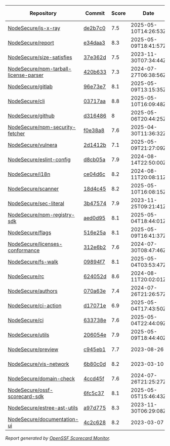 <!-- OPENSSF-SCORECARD-MONITOR:START -->

| Repository | Commit | Score | Date | Score Delta | Report | StepSecurity |
| -- | -- | -- | -- | -- | -- | -- |
| [NodeSecure/js-x-ray](https://github.com/NodeSecure/js-x-ray) | [de2b7c0](https://github.com/NodeSecure/js-x-ray/commit/de2b7c048a046e812e280a94d5a7025b12787fa6) | 7.5 | 2025-05-10T14:26:53Z | 0.2 / [Details](https://ossf.github.io/scorecard-visualizer/#/projects/github.com/NodeSecure/js-x-ray/compare/17fce46c1fc9a84eab9ee15d3316c1ee136964ba/de2b7c048a046e812e280a94d5a7025b12787fa6) | [View](https://ossf.github.io/scorecard-visualizer/#/projects/github.com/NodeSecure/js-x-ray/commit/de2b7c048a046e812e280a94d5a7025b12787fa6) | [Fix it](https://app.stepsecurity.io/securerepo?repo=NodeSecure/js-x-ray) |
| [NodeSecure/report](https://github.com/NodeSecure/report) | [e34daa3](https://github.com/NodeSecure/report/commit/e34daa3d18b8793c5d014041cb2e2fc248329721) | 8.3 | 2025-05-09T18:41:57Z | 0.4 / [Details](https://ossf.github.io/scorecard-visualizer/#/projects/github.com/NodeSecure/report/compare/c988aa83da7a5e7f02abe0324a35f341e975b9d2/e34daa3d18b8793c5d014041cb2e2fc248329721) | [View](https://ossf.github.io/scorecard-visualizer/#/projects/github.com/NodeSecure/report/commit/e34daa3d18b8793c5d014041cb2e2fc248329721) | [Fix it](https://app.stepsecurity.io/securerepo?repo=NodeSecure/report) |
| [NodeSecure/size-satisfies](https://github.com/NodeSecure/size-satisfies) | [37e362d](https://github.com/NodeSecure/size-satisfies/commit/37e362d756ea07662ee8052320a7d4ec1c097cad) | 7.5 | 2023-11-30T07:34:44Z | 0 / [Details](https://ossf.github.io/scorecard-visualizer/#/projects/github.com/NodeSecure/size-satisfies/compare/37e362d756ea07662ee8052320a7d4ec1c097cad/37e362d756ea07662ee8052320a7d4ec1c097cad) | [View](https://ossf.github.io/scorecard-visualizer/#/projects/github.com/NodeSecure/size-satisfies/commit/37e362d756ea07662ee8052320a7d4ec1c097cad) | [Fix it](https://app.stepsecurity.io/securerepo?repo=NodeSecure/size-satisfies) |
| [NodeSecure/npm-tarball-license-parser](https://github.com/NodeSecure/npm-tarball-license-parser) | [420b633](https://github.com/NodeSecure/npm-tarball-license-parser/commit/420b6331a6f3c07c5f20bb8f58d3394b88007c54) | 7.3 | 2024-07-27T06:38:56Z | 0 / [Details](https://ossf.github.io/scorecard-visualizer/#/projects/github.com/NodeSecure/npm-tarball-license-parser/compare/420b6331a6f3c07c5f20bb8f58d3394b88007c54/420b6331a6f3c07c5f20bb8f58d3394b88007c54) | [View](https://ossf.github.io/scorecard-visualizer/#/projects/github.com/NodeSecure/npm-tarball-license-parser/commit/420b6331a6f3c07c5f20bb8f58d3394b88007c54) | [Fix it](https://app.stepsecurity.io/securerepo?repo=NodeSecure/npm-tarball-license-parser) |
| [NodeSecure/gitlab](https://github.com/NodeSecure/gitlab) | [96e73e7](https://github.com/NodeSecure/gitlab/commit/96e73e766b4000599d1736c6c3b698c978dab714) | 8.1 | 2025-05-09T13:15:35Z | 0 / [Details](https://ossf.github.io/scorecard-visualizer/#/projects/github.com/NodeSecure/gitlab/compare/f38a1f666961b4fb8a65e4c8dc7493ac39d04ed9/96e73e766b4000599d1736c6c3b698c978dab714) | [View](https://ossf.github.io/scorecard-visualizer/#/projects/github.com/NodeSecure/gitlab/commit/96e73e766b4000599d1736c6c3b698c978dab714) | [Fix it](https://app.stepsecurity.io/securerepo?repo=NodeSecure/gitlab) |
| [NodeSecure/cli](https://github.com/NodeSecure/cli) | [03717aa](https://github.com/NodeSecure/cli/commit/03717aa16e51028722330a590cc22828df4caad1) | 8.8 | 2025-05-10T16:09:48Z | 0 / [Details](https://ossf.github.io/scorecard-visualizer/#/projects/github.com/NodeSecure/cli/compare/5f2f2b48893a05fff9b4185c9e5f15f315272fb3/03717aa16e51028722330a590cc22828df4caad1) | [View](https://ossf.github.io/scorecard-visualizer/#/projects/github.com/NodeSecure/cli/commit/03717aa16e51028722330a590cc22828df4caad1) | [Fix it](https://app.stepsecurity.io/securerepo?repo=NodeSecure/cli) |
| [NodeSecure/github](https://github.com/NodeSecure/github) | [d316486](https://github.com/NodeSecure/github/commit/d3164867784d9f32a4157948d3e37506a61323d3) | 8 | 2025-05-06T20:44:25Z | -0.1 / [Details](https://ossf.github.io/scorecard-visualizer/#/projects/github.com/NodeSecure/github/compare/6e886b667906107713976b7ec5f1a35173481760/d3164867784d9f32a4157948d3e37506a61323d3) | [View](https://ossf.github.io/scorecard-visualizer/#/projects/github.com/NodeSecure/github/commit/d3164867784d9f32a4157948d3e37506a61323d3) | [Fix it](https://app.stepsecurity.io/securerepo?repo=NodeSecure/github) |
| [NodeSecure/npm-security-fetcher](https://github.com/NodeSecure/npm-security-fetcher) | [f0e38a8](https://github.com/NodeSecure/npm-security-fetcher/commit/f0e38a8254a0c88fead68b9029901eccff0187cc) | 7.6 | 2025-04-30T11:36:32Z | 0 / [Details](https://ossf.github.io/scorecard-visualizer/#/projects/github.com/NodeSecure/npm-security-fetcher/compare/f0e38a8254a0c88fead68b9029901eccff0187cc/f0e38a8254a0c88fead68b9029901eccff0187cc) | [View](https://ossf.github.io/scorecard-visualizer/#/projects/github.com/NodeSecure/npm-security-fetcher/commit/f0e38a8254a0c88fead68b9029901eccff0187cc) | [Fix it](https://app.stepsecurity.io/securerepo?repo=NodeSecure/npm-security-fetcher) |
| [NodeSecure/vulnera](https://github.com/NodeSecure/vulnera) | [2d1412b](https://github.com/NodeSecure/vulnera/commit/2d1412b8d9ea4b5ad9c4ae5b491ff9850731d642) | 7.1 | 2025-05-09T21:27:09Z | -0.1 / [Details](https://ossf.github.io/scorecard-visualizer/#/projects/github.com/NodeSecure/vulnera/compare/70e153cbd0e344c162910e04a2bf82cb053fbf12/2d1412b8d9ea4b5ad9c4ae5b491ff9850731d642) | [View](https://ossf.github.io/scorecard-visualizer/#/projects/github.com/NodeSecure/vulnera/commit/2d1412b8d9ea4b5ad9c4ae5b491ff9850731d642) | [Fix it](https://app.stepsecurity.io/securerepo?repo=NodeSecure/vulnera) |
| [NodeSecure/eslint-config](https://github.com/NodeSecure/eslint-config) | [d8cb05a](https://github.com/NodeSecure/eslint-config/commit/d8cb05aad74fa6cdff4daa82aab30d1f1a196891) | 7.9 | 2024-08-14T22:50:00Z | 0 / [Details](https://ossf.github.io/scorecard-visualizer/#/projects/github.com/NodeSecure/eslint-config/compare/d8cb05aad74fa6cdff4daa82aab30d1f1a196891/d8cb05aad74fa6cdff4daa82aab30d1f1a196891) | [View](https://ossf.github.io/scorecard-visualizer/#/projects/github.com/NodeSecure/eslint-config/commit/d8cb05aad74fa6cdff4daa82aab30d1f1a196891) | [Fix it](https://app.stepsecurity.io/securerepo?repo=NodeSecure/eslint-config) |
| [NodeSecure/i18n](https://github.com/NodeSecure/i18n) | [ce04d6c](https://github.com/NodeSecure/i18n/commit/ce04d6cb61ef6cbec3be87a29323fa4d1ea81eb3) | 8.2 | 2024-08-11T20:08:11Z | 0 / [Details](https://ossf.github.io/scorecard-visualizer/#/projects/github.com/NodeSecure/i18n/compare/ce04d6cb61ef6cbec3be87a29323fa4d1ea81eb3/ce04d6cb61ef6cbec3be87a29323fa4d1ea81eb3) | [View](https://ossf.github.io/scorecard-visualizer/#/projects/github.com/NodeSecure/i18n/commit/ce04d6cb61ef6cbec3be87a29323fa4d1ea81eb3) | [Fix it](https://app.stepsecurity.io/securerepo?repo=NodeSecure/i18n) |
| [NodeSecure/scanner](https://github.com/NodeSecure/scanner) | [18d4c45](https://github.com/NodeSecure/scanner/commit/18d4c45f57bc03a2def18fdbdc8337572bfbf4ec) | 8.2 | 2025-05-10T16:08:15Z | -0.2 / [Details](https://ossf.github.io/scorecard-visualizer/#/projects/github.com/NodeSecure/scanner/compare/fd7f15a20f98ac86de615c9522718f6b8be488d1/18d4c45f57bc03a2def18fdbdc8337572bfbf4ec) | [View](https://ossf.github.io/scorecard-visualizer/#/projects/github.com/NodeSecure/scanner/commit/18d4c45f57bc03a2def18fdbdc8337572bfbf4ec) | [Fix it](https://app.stepsecurity.io/securerepo?repo=NodeSecure/scanner) |
| [NodeSecure/sec-literal](https://github.com/NodeSecure/sec-literal) | [3b47574](https://github.com/NodeSecure/sec-literal/commit/3b475747f5c3891946c40d9ad4e8096500e1a206) | 7.9 | 2023-11-25T09:21:41Z | 0 / [Details](https://ossf.github.io/scorecard-visualizer/#/projects/github.com/NodeSecure/sec-literal/compare/3b475747f5c3891946c40d9ad4e8096500e1a206/3b475747f5c3891946c40d9ad4e8096500e1a206) | [View](https://ossf.github.io/scorecard-visualizer/#/projects/github.com/NodeSecure/sec-literal/commit/3b475747f5c3891946c40d9ad4e8096500e1a206) | [Fix it](https://app.stepsecurity.io/securerepo?repo=NodeSecure/sec-literal) |
| [NodeSecure/npm-registry-sdk](https://github.com/NodeSecure/npm-registry-sdk) | [aed0d95](https://github.com/NodeSecure/npm-registry-sdk/commit/aed0d951ca482584fd5f6033c7aa80d3474781d9) | 8.1 | 2025-05-04T18:44:01Z | 0 / [Details](https://ossf.github.io/scorecard-visualizer/#/projects/github.com/NodeSecure/npm-registry-sdk/compare/7f681af3e7abe5cb2fc3eb9ca84bdfa249be3fb4/aed0d951ca482584fd5f6033c7aa80d3474781d9) | [View](https://ossf.github.io/scorecard-visualizer/#/projects/github.com/NodeSecure/npm-registry-sdk/commit/aed0d951ca482584fd5f6033c7aa80d3474781d9) | [Fix it](https://app.stepsecurity.io/securerepo?repo=NodeSecure/npm-registry-sdk) |
| [NodeSecure/flags](https://github.com/NodeSecure/flags) | [516e25a](https://github.com/NodeSecure/flags/commit/516e25a1246a5e7137fe6251c3d527921e37325c) | 8.1 | 2025-05-09T16:41:37Z | 0 / [Details](https://ossf.github.io/scorecard-visualizer/#/projects/github.com/NodeSecure/flags/compare/516e25a1246a5e7137fe6251c3d527921e37325c/516e25a1246a5e7137fe6251c3d527921e37325c) | [View](https://ossf.github.io/scorecard-visualizer/#/projects/github.com/NodeSecure/flags/commit/516e25a1246a5e7137fe6251c3d527921e37325c) | [Fix it](https://app.stepsecurity.io/securerepo?repo=NodeSecure/flags) |
| [NodeSecure/licenses-conformance](https://github.com/NodeSecure/licenses-conformance) | [312e6b2](https://github.com/NodeSecure/licenses-conformance/commit/312e6b29f729dda7ac6d16a056d0f5c4bc8c1361) | 7.6 | 2024-07-30T08:47:46Z | 0 / [Details](https://ossf.github.io/scorecard-visualizer/#/projects/github.com/NodeSecure/licenses-conformance/compare/3f14f46ea080f622525c6f685abdab3f3f164813/312e6b29f729dda7ac6d16a056d0f5c4bc8c1361) | [View](https://ossf.github.io/scorecard-visualizer/#/projects/github.com/NodeSecure/licenses-conformance/commit/312e6b29f729dda7ac6d16a056d0f5c4bc8c1361) | [Fix it](https://app.stepsecurity.io/securerepo?repo=NodeSecure/licenses-conformance) |
| [NodeSecure/fs-walk](https://github.com/NodeSecure/fs-walk) | [09894f7](https://github.com/NodeSecure/fs-walk/commit/09894f746358700474cac8a4004f3fb781716138) | 8.1 | 2025-05-04T03:53:47Z | 0 / [Details](https://ossf.github.io/scorecard-visualizer/#/projects/github.com/NodeSecure/fs-walk/compare/781a0f60fc49b15fc1d45a895135acd4d6624040/09894f746358700474cac8a4004f3fb781716138) | [View](https://ossf.github.io/scorecard-visualizer/#/projects/github.com/NodeSecure/fs-walk/commit/09894f746358700474cac8a4004f3fb781716138) | [Fix it](https://app.stepsecurity.io/securerepo?repo=NodeSecure/fs-walk) |
| [NodeSecure/rc](https://github.com/NodeSecure/rc) | [624052d](https://github.com/NodeSecure/rc/commit/624052d6073531f08d0e41fe2fd8553af49cb15e) | 8.6 | 2024-08-11T20:02:01Z | 0 / [Details](https://ossf.github.io/scorecard-visualizer/#/projects/github.com/NodeSecure/rc/compare/e16f5913d001f39eec5cc6c75514a03532b6d4c7/624052d6073531f08d0e41fe2fd8553af49cb15e) | [View](https://ossf.github.io/scorecard-visualizer/#/projects/github.com/NodeSecure/rc/commit/624052d6073531f08d0e41fe2fd8553af49cb15e) | [Fix it](https://app.stepsecurity.io/securerepo?repo=NodeSecure/rc) |
| [NodeSecure/authors](https://github.com/NodeSecure/authors) | [070a63e](https://github.com/NodeSecure/authors/commit/070a63e3fab151f9d38a2c13e76cfa69c01b1bf3) | 7.4 | 2024-07-26T21:26:57Z | 0 / [Details](https://ossf.github.io/scorecard-visualizer/#/projects/github.com/NodeSecure/authors/compare/070a63e3fab151f9d38a2c13e76cfa69c01b1bf3/070a63e3fab151f9d38a2c13e76cfa69c01b1bf3) | [View](https://ossf.github.io/scorecard-visualizer/#/projects/github.com/NodeSecure/authors/commit/070a63e3fab151f9d38a2c13e76cfa69c01b1bf3) | [Fix it](https://app.stepsecurity.io/securerepo?repo=NodeSecure/authors) |
| [NodeSecure/ci-action](https://github.com/NodeSecure/ci-action) | [d17071e](https://github.com/NodeSecure/ci-action/commit/d17071e0f5b74c20a95df92357cecee646efbc34) | 6.9 | 2025-05-04T17:43:50Z | 0 / [Details](https://ossf.github.io/scorecard-visualizer/#/projects/github.com/NodeSecure/ci-action/compare/335bb47aa9b2c85cb8921515974c7dd353324419/d17071e0f5b74c20a95df92357cecee646efbc34) | [View](https://ossf.github.io/scorecard-visualizer/#/projects/github.com/NodeSecure/ci-action/commit/d17071e0f5b74c20a95df92357cecee646efbc34) | [Fix it](https://app.stepsecurity.io/securerepo?repo=NodeSecure/ci-action) |
| [NodeSecure/ci](https://github.com/NodeSecure/ci) | [633738e](https://github.com/NodeSecure/ci/commit/633738ec68c5a5490bd6def8745849d9c0236991) | 7.6 | 2025-05-04T22:44:09Z | 0 / [Details](https://ossf.github.io/scorecard-visualizer/#/projects/github.com/NodeSecure/ci/compare/633738ec68c5a5490bd6def8745849d9c0236991/633738ec68c5a5490bd6def8745849d9c0236991) | [View](https://ossf.github.io/scorecard-visualizer/#/projects/github.com/NodeSecure/ci/commit/633738ec68c5a5490bd6def8745849d9c0236991) | [Fix it](https://app.stepsecurity.io/securerepo?repo=NodeSecure/ci) |
| [NodeSecure/utils](https://github.com/NodeSecure/utils) | [206054e](https://github.com/NodeSecure/utils/commit/206054e71bfdf0f10840e5591c296c03eca40ce5) | 7.9 | 2025-05-09T18:44:40Z | 0 / [Details](https://ossf.github.io/scorecard-visualizer/#/projects/github.com/NodeSecure/utils/compare/f1750bfcb295d8c974b4e9de99be7d9d7cca4bd4/206054e71bfdf0f10840e5591c296c03eca40ce5) | [View](https://ossf.github.io/scorecard-visualizer/#/projects/github.com/NodeSecure/utils/commit/206054e71bfdf0f10840e5591c296c03eca40ce5) | [Fix it](https://app.stepsecurity.io/securerepo?repo=NodeSecure/utils) |
| [NodeSecure/preview](https://github.com/NodeSecure/preview) | [c945eb1](https://github.com/NodeSecure/preview/commit/c945eb1a0af71512061b7be8314ee38a939cd524) | 7.7 | 2023-08-26 | 0 / [Details](https://ossf.github.io/scorecard-visualizer/#/projects/github.com/NodeSecure/preview/compare/c945eb1a0af71512061b7be8314ee38a939cd524/c945eb1a0af71512061b7be8314ee38a939cd524) | [View](https://ossf.github.io/scorecard-visualizer/#/projects/github.com/NodeSecure/preview/commit/c945eb1a0af71512061b7be8314ee38a939cd524) | [Fix it](https://app.stepsecurity.io/securerepo?repo=NodeSecure/preview) |
| [NodeSecure/vis-network](https://github.com/NodeSecure/vis-network) | [6b80c0d](https://github.com/NodeSecure/vis-network/commit/6b80c0db98cd2d08be6de39fb5c97298376a86c0) | 8.2 | 2023-03-10 | 0 / [Details](https://ossf.github.io/scorecard-visualizer/#/projects/github.com/NodeSecure/vis-network/compare/6b80c0db98cd2d08be6de39fb5c97298376a86c0/6b80c0db98cd2d08be6de39fb5c97298376a86c0) | [View](https://ossf.github.io/scorecard-visualizer/#/projects/github.com/NodeSecure/vis-network/commit/6b80c0db98cd2d08be6de39fb5c97298376a86c0) | [Fix it](https://app.stepsecurity.io/securerepo?repo=NodeSecure/vis-network) |
| [NodeSecure/domain-check](https://github.com/NodeSecure/domain-check) | [4ccd45f](https://github.com/NodeSecure/domain-check/commit/4ccd45f37ad37a6078211683f4dacacd2bbbe489) | 7.6 | 2024-07-26T21:25:27Z | 0 / [Details](https://ossf.github.io/scorecard-visualizer/#/projects/github.com/NodeSecure/domain-check/compare/4ccd45f37ad37a6078211683f4dacacd2bbbe489/4ccd45f37ad37a6078211683f4dacacd2bbbe489) | [View](https://ossf.github.io/scorecard-visualizer/#/projects/github.com/NodeSecure/domain-check/commit/4ccd45f37ad37a6078211683f4dacacd2bbbe489) | [Fix it](https://app.stepsecurity.io/securerepo?repo=NodeSecure/domain-check) |
| [NodeSecure/ossf-scorecard-sdk](https://github.com/NodeSecure/ossf-scorecard-sdk) | [6fc5c37](https://github.com/NodeSecure/ossf-scorecard-sdk/commit/6fc5c37ebc5df36e9b0ae8625783eb13631f0b97) | 8.1 | 2025-05-05T15:46:43Z | 0 / [Details](https://ossf.github.io/scorecard-visualizer/#/projects/github.com/NodeSecure/ossf-scorecard-sdk/compare/d844d298e413dbe3a002012d4107b681bdec9e91/6fc5c37ebc5df36e9b0ae8625783eb13631f0b97) | [View](https://ossf.github.io/scorecard-visualizer/#/projects/github.com/NodeSecure/ossf-scorecard-sdk/commit/6fc5c37ebc5df36e9b0ae8625783eb13631f0b97) | [Fix it](https://app.stepsecurity.io/securerepo?repo=NodeSecure/ossf-scorecard-sdk) |
| [NodeSecure/estree-ast-utils](https://github.com/NodeSecure/estree-ast-utils) | [a97d775](https://github.com/NodeSecure/estree-ast-utils/commit/a97d775ec2a12e1c8f8b22e5177c55ad5ec157cb) | 8.3 | 2023-11-30T06:29:08Z | 0 / [Details](https://ossf.github.io/scorecard-visualizer/#/projects/github.com/NodeSecure/estree-ast-utils/compare/a97d775ec2a12e1c8f8b22e5177c55ad5ec157cb/a97d775ec2a12e1c8f8b22e5177c55ad5ec157cb) | [View](https://ossf.github.io/scorecard-visualizer/#/projects/github.com/NodeSecure/estree-ast-utils/commit/a97d775ec2a12e1c8f8b22e5177c55ad5ec157cb) | [Fix it](https://app.stepsecurity.io/securerepo?repo=NodeSecure/estree-ast-utils) |
| [NodeSecure/documentation-ui](https://github.com/NodeSecure/documentation-ui) | [4c2c628](https://github.com/NodeSecure/documentation-ui/commit/4c2c62809956190a0cf9583442271546ee4f331c) | 8.2 | 2023-03-07 | 0 / [Details](https://ossf.github.io/scorecard-visualizer/#/projects/github.com/NodeSecure/documentation-ui/compare/4c2c62809956190a0cf9583442271546ee4f331c/4c2c62809956190a0cf9583442271546ee4f331c) | [View](https://ossf.github.io/scorecard-visualizer/#/projects/github.com/NodeSecure/documentation-ui/commit/4c2c62809956190a0cf9583442271546ee4f331c) | [Fix it](https://app.stepsecurity.io/securerepo?repo=NodeSecure/documentation-ui) |

_Report generated by [OpenSSF Scorecard Monitor](https://github.com/ossf/scorecard-monitor)._

<!-- OPENSSF-SCORECARD-MONITOR:END -->